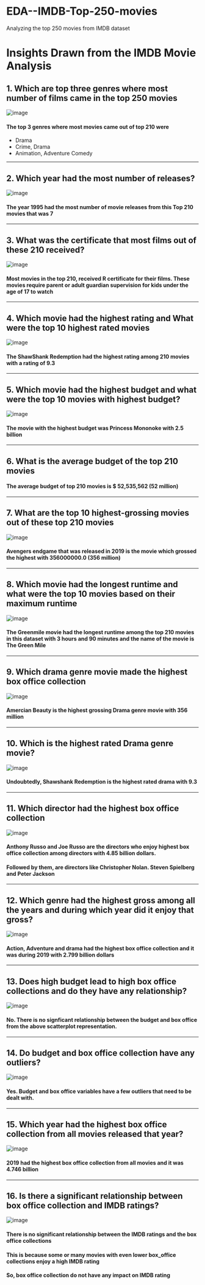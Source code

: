 # EDA--IMDB-Top-250-movies
Analyzing the top 250 movies from IMDB dataset 

# Insights Drawn from the IMDB Movie Analysis 

## 1.  Which are top three genres where most number of films came in the top 250 movies 

![image](https://github.com/lnsimha95/EDA--IMDB-Top-250-movies/assets/109967940/bae1ed80-ac59-4040-a071-c085070ff0c6)

#### The top 3 genres where most movies came out of top 210 were 

- Drama 
- Crime, Drama
- Animation, Adventure Comedy

------------------------------------------------------------------------------------------------------------------------------------------------------------------

## 2. Which year had the most number of releases? 

![image](https://github.com/lnsimha95/EDA--IMDB-Top-250-movies/assets/109967940/bc3def16-0279-4181-9b54-afb2befb8d65)


#### The year 1995 had the most number of movie releases from this Top 210 movies that was 7


------------------------------------------------------------------------------------------------------------------------------------------------------------------

## 3. What was the certificate that most films out of these 210 received? 

![image](https://github.com/lnsimha95/EDA--IMDB-Top-250-movies/assets/109967940/569b5aee-6ca4-4037-837e-dc4eca72e5c6)

#### Most movies in the top 210, received R certificate for their films. These movies require parent or adult guardian supervision for kids under the age of 17 to watch


------------------------------------------------------------------------------------------------------------------------------------------------------------------

## 4. Which movie had the highest rating and What were the top 10 highest rated movies 


![image](https://github.com/lnsimha95/EDA--IMDB-Top-250-movies/assets/109967940/2e9faf79-5d4e-4e5c-911b-3780d803e20a)

#### The ShawShank Redemption had the highest rating among 210 movies with a rating of 9.3 


------------------------------------------------------------------------------------------------------------------------------------------------------------------


## 5. Which movie had the highest budget and what were the top 10 movies with highest budget? 

![image](https://github.com/lnsimha95/EDA--IMDB-Top-250-movies/assets/109967940/d60ddbc1-be34-48ba-ae4a-98db8b01d271)

#### The movie with the highest budget was Princess Mononoke with 2.5 billion 


------------------------------------------------------------------------------------------------------------------------------------------------------------------


## 6. What is the average budget of the top 210 movies

#### The average budget of top 210 movies is $ 52,535,562 (52 million)


------------------------------------------------------------------------------------------------------------------------------------------------------------------


## 7. What are the top 10 highest-grossing movies out of these top 210 movies

![image](https://github.com/lnsimha95/EDA--IMDB-Top-250-movies/assets/109967940/5478e771-e134-4b85-9099-a7d8d74b6b46)

#### Avengers endgame that was released in 2019 is the movie which grossed the highest with 356000000.0 (356 million)


------------------------------------------------------------------------------------------------------------------------------------------------------------------


## 8. Which movie had the longest runtime and what were the top 10 movies based on their maximum runtime 


![image](https://github.com/lnsimha95/EDA--IMDB-Top-250-movies/assets/109967940/95d76b01-8f83-4ec9-a9e1-d9552709523e)

#### The Greenmile movie had the longest runtime among the top 210 movies in this dataset with 3 hours and 90 minutes and the name of the movie is The Green Mile


------------------------------------------------------------------------------------------------------------------------------------------------------------------

## 9. Which drama genre movie made the highest box office collection 

![image](https://github.com/lnsimha95/EDA--IMDB-Top-250-movies/assets/109967940/9554201e-0e6e-4759-b38a-c6ee5942583d)

#### Amercian Beauty is the highest grossing Drama genre movie with 356 million 


------------------------------------------------------------------------------------------------------------------------------------------------------------------


## 10. Which is the highest rated Drama genre movie? 

![image](https://github.com/lnsimha95/EDA--IMDB-Top-250-movies/assets/109967940/0a9ece5a-ee73-4772-bc34-14701e013a17)

#### Undoubtedly, Shawshank Redemption is the highest rated drama with 9.3 

------------------------------------------------------------------------------------------------------------------------------------------------------------------

## 11. Which director had the highest box office collection 

![image](https://github.com/lnsimha95/EDA--IMDB-Top-250-movies/assets/109967940/4d28f825-11c3-4301-a25b-bce615f21762)


#### Anthony Russo and Joe Russo are the directors who enjoy highest box office collection among directors with 4.85 billion dollars.

#### Followed by them, are directors like  Christopher Nolan. Steven Spielberg and Peter Jackson


------------------------------------------------------------------------------------------------------------------------------------------------------------------

## 12. Which genre had the highest gross among all the years and during which year did it enjoy that gross? 

![image](https://github.com/lnsimha95/EDA--IMDB-Top-250-movies/assets/109967940/142efa6f-3deb-4a04-ba68-a1716af076a6)


#### Action, Adventure and drama had the highest box office collection and it was during 2019 with 2.799 billion dollars

------------------------------------------------------------------------------------------------------------------------------------------------------------------

## 13. Does high budget lead to high box office collections and do they have any relationship? 

![image](https://github.com/lnsimha95/EDA--IMDB-Top-250-movies/assets/109967940/257d05e8-89f8-4828-9c1e-0be472eab662)

#### No. There is no signficant relationship between the budget and box office from the above scatterplot representation. 


------------------------------------------------------------------------------------------------------------------------------------------------------------------

## 14. Do budget and box office collection have any outliers? 

![image](https://github.com/lnsimha95/EDA--IMDB-Top-250-movies/assets/109967940/ca025b2b-7bcf-4ca6-aef8-62050f7abe5c)



#### Yes. Budget and box office variables have a few outliers that need to be dealt with. 

------------------------------------------------------------------------------------------------------------------------------------------------------------------

## 15. Which year had the highest box office collection from all movies released that year? 

![image](https://github.com/lnsimha95/EDA--IMDB-Top-250-movies/assets/109967940/1ff80280-ce09-4c5d-b9b8-61d8a962d564)


#### 2019 had the highest box office collection from all movies and it was 4.746 billion 

------------------------------------------------------------------------------------------------------------------------------------------------------------------
## 16. Is there a significant relationship between box office collection and IMDB ratings?

![image](https://github.com/lnsimha95/EDA--IMDB-Top-250-movies/assets/109967940/ee0cf3cd-be0d-4333-9684-e83f249450b3)

#### There is no significant relationship between the IMDB ratings and the box office collections


#### This is because some or many movies with even lower box_office collections enjoy a high IMDB rating


#### So, box office collection do not have any impact on IMDB rating 
































